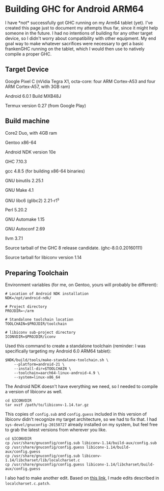 # Building GHC for Android ARM64


I have \*not\* successfully got GHC running on my Arm64 tablet (yet). I've created this page just to document my attempts thus far, since it might help someone in the future. I had no intentions of building for any other target device, so I didn't worry about compatibility with other equipment. My end goal way to make whatever sacrifices were necessary to get a basic frankenGHC running on the tablet, which I would then use to natively compile a proper GHC.

## Target Device


Google Pixel C (nVidia Tegra X1, octa-core: four ARM Cortex-A53 and four ARM Cortex-A57, with 3GB ram)


Android 6.0.1 Build MXB48J


Termux version 0.27 (from Google Play)

## Build machine


Core2 Duo, with 4GB ram


Gentoo x86-64


Android NDK version 10e


GHC 7.10.3


gcc 4.8.5 (for building x86-64 binaries)


GNU binutils 2.25.1


GNU Make 4.1


GNU libc6 (glibc2) 2.21-r1<sup>s
</sup>


Perl 5.20.2


GNU Automake 1.15


GNU Autoconf 2.69


llvm 3.7.1


Source tarball of the GHC 8 release candidate. (ghc-8.0.0.20160111)


Source tarball for libiconv version 1.14

## Preparing Toolchain


Environment variables (for me, on Gentoo, yours will probably be different):

```wiki
# Location of Android NDK installation
NDK=/opt/android-ndk/

# Project directory
PROJDIR=~/arm

# Standalone toolchain location
TOOLCHAIN=$PROJDIR/toolchain

# libiconv sub-project directory
ICONVDIR=$PROJDIR/iconv
```


Used this command to create a standalone toolchain (reminder: I was specifically targeting my Android 6.0 ARM64 tablet):

```wiki
$NDK/build/tools/make-standalone-toolchain.sh \
    --platform=android-21 \
    --install-dir=$TOOLCHAIN \
    --toolchain=aarch64-linux-android-4.9 \
    --system=linux-x86_64
```


The Android NDK doesn't have everything we need, so I needed to compile a version of libiconv as well.

```wiki
cd $ICONVDIR
tar xvzf /path/to/libiconv-1.14.tar.gz
```


This copies of `config.sub` and `config.guess` included in this version of libiconv didn't recognize my target architecture, so we had to fix that. I had `sys-devel/gnuconfig-20150727` already installed on my system, but feel free to grab the latest versions from wherever you like.

```wiki
cd $ICONVDIR
cp /usr/share/gnuconfig/config.sub libiconv-1.14/build-aux/config.sub
cp /usr/share/gnuconfig/config.guess libiconv-1.14/build-aux/config.guess
cp /usr/share/gnuconfig/config.sub libiconv-1.14/libcharset/lib/localcharset.c
cp /usr/share/gnuconfig/config.guess libiconv-1.14/libcharset/build-aux/config.guess
```


I also had to make another edit. Based on [ this link](http://danilogiulianelli.blogspot.com/2012/12/how-to-cross-compile-libiconv-for.html), I made edits described in `localcharset.c.patch`.
